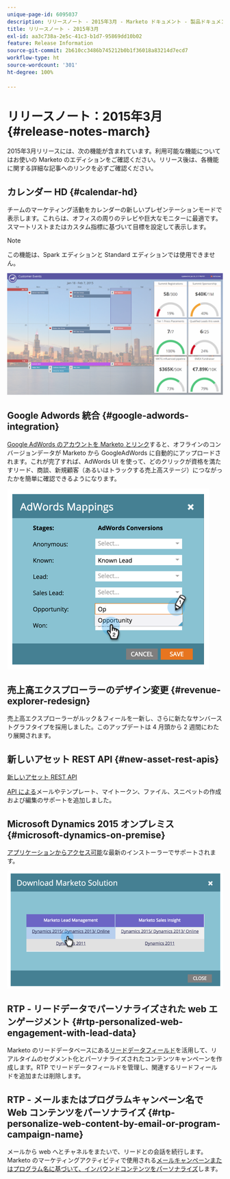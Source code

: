 ```yaml
---
unique-page-id: 6095037
description: リリースノート - 2015年3月 - Marketo ドキュメント - 製品ドキュメント
title: リリースノート - 2015年3月
exl-id: aa3c738a-2e5c-41c3-b1d7-95869dd10b02
feature: Release Information
source-git-commit: 2b610cc3486b745212b0b1f36018a83214d7ecd7
workflow-type: ht
source-wordcount: '301'
ht-degree: 100%

---
```


# リリースノート：2015年3月 {#release-notes-march}

2015年3月リリースには、次の機能が含まれています。利用可能な機能についてはお使いの Marketo のエディションをご確認ください。リリース後は、各機能に関する詳細な記事へのリンクを必ずご確認ください。

## カレンダー HD {#calendar-hd}

チームのマーケティング活動をカレンダーの新しいプレゼンテーションモードで表示します。これらは、オフィスの周りのテレビや巨大なモニターに最適です。スマートリストまたはカスタム指標に基づいて目標を設定して表示します。

>[!NOTE]
>
>この機能は、Spark エディションと Standard エディションでは使用できません。

![](assets/image2015-3-23-11-3a39-3a15.png)

## Google Adwords 統合 {#google-adwords-integration}

[Google AdWords のアカウントを Marketo とリンク](/help/marketo/product-docs/administration/additional-integrations/add-google-adwords-as-a-launchpoint-service.md)すると、オフラインのコンバージョンデータが Marketo から GoogleAdWords に自動的にアップロードされます。これが完了すれば、AdWords UI を使って、どのクリックが資格を満たすリード、商談、新規顧客（あるいはトラックする売上高ステージ）につながったかを簡単に確認できるようになります。

![](assets/image2015-3-23-11-3a50-3a55.png)

## 売上高エクスプローラーのデザイン変更 {#revenue-explorer-redesign}

売上高エクスプローラーがルック＆フィールを一新し、さらに新たなサンバーストグラフタイプを採用しました。このアップデートは 4 月頭から 2 週間にわたり展開されます。

## 新しいアセット REST API {#new-asset-rest-apis}

[新しいアセット REST API](https://experienceleague.adobe.com/ja/docs/marketo-developer/marketo/rest/assets/assets)

[API による](https://developer.adobe.com/marketo-apis/api/asset/)メールやテンプレート、マイトークン、ファイル、スニペットの作成および編集のサポートを追加しました。

## Microsoft Dynamics 2015 オンプレミス {#microsoft-dynamics-on-premise}

[アプリケーションからアクセス可能](/help/marketo/product-docs/crm-sync/microsoft-dynamics-sync/sync-setup/update-the-marketo-solution-for-microsoft-dynamics.md)な最新のインストーラーでサポートされます。

![](assets/image2015-3-23-11-3a47-3a16.png)

## RTP - リードデータでパーソナライズされた web エンゲージメント {#rtp-personalized-web-engagement-with-lead-data}

Marketo のリードデータベースにある[リードデータフィールド](/help/marketo/product-docs/web-personalization/using-web-segments/manage-person-data.md)を活用して、リアルタイムのセグメント化とパーソナライズされたコンテンツキャンペーンを作成します。RTP でリードデータフィールドを管理し、関連するリードフィールドを追加または削除します。

## RTP - メールまたはプログラムキャンペーン名で Web コンテンツをパーソナライズ {#rtp-personalize-web-content-by-email-or-program-campaign-name}

メールから web へとチャネルをまたいで、リードとの会話を続行します。Marketo のマーケティングアクティビティで使用される[メールキャンペーンまたはプログラム名に基づいて、インバウンドコンテンツをパーソナライズ](/help/marketo/product-docs/web-personalization/using-web-segments/web-segments.md)します。
